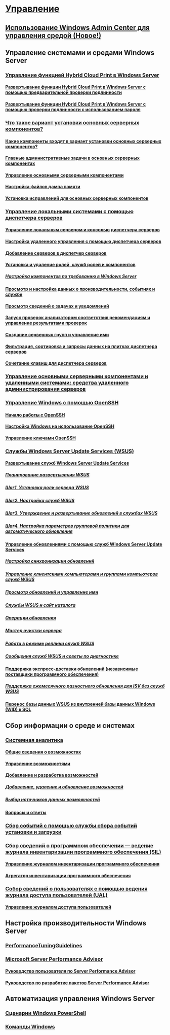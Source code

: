 # [Управление](manage-windows-server.md)
## [Использование Windows Admin Center для управления средой (Новое!)](../manage/windows-admin-center/overview.md)
## Управление системами и средами Windows Server
### [Управление функцией Hybrid Cloud Print в Windows Server](hybrid-cloud-print/hybrid-cloud-print-overview.md)
#### [Развертывание функции Hybrid Cloud Print в Windows Server с помощью предварительной проверки подлинности](hybrid-cloud-print/hybrid-cloud-print-deploy.md)
#### [Развертывание функции Hybrid Cloud Print в Windows Server с помощью проверки подлинности с использованием пароля](hybrid-cloud-print/hybrid-cloud-print-deploy-passthrough.md)
### [Что такое вариант установки основных серверных компонентов?](server-core/what-is-server-core.md)
#### [Какие компоненты входят в вариант установки основных серверных компонентов?](server-core/server-core-roles-and-services.md)
#### [Главные административные задачи в основных серверных компонентах](server-core/server-core-administer.md)
#### [Управление основными серверными компонентами](server-core/server-core-manage.md)
#### [Настройка файлов дампа памяти](server-core/server-core-memory-dump.md)
#### [Установка исправлений для основных серверных компонентов](server-core/server-core-servicing.md)
### [Управление локальными системами с помощью диспетчера серверов](server-manager/server-manager.md)
#### [Управление локальным сервером и консолью диспетчера серверов](server-manager/manage-the-local-server-and-the-server-manager-console.md)
#### [Настройка удаленного управления с помощью диспетчера серверов](server-manager/configure-remote-management-in-server-manager.md)
#### [Добавление серверов в диспетчер серверов](server-manager/add-servers-to-server-manager.md)
#### [Установка и удаление ролей, служб ролей и компонентов](server-manager/install-or-uninstall-roles-role-services-or-features.md)
##### [Настройка компонентов по требованию в Windows Server](server-manager/configure-features-on-demand-in-windows-server.md)
#### [Просмотр и настройка данных о производительности, событиях и службе](server-manager/view-and-configure-performance-event-and-service-data.md)
#### [Просмотр сведений о задачах и уведомлений](server-manager/view-task-details-and-notifications.md)
#### [Запуск проверок анализатором соответствия рекомендациям и управление результатами проверок](server-manager/run-best-practices-analyzer-scans-and-manage-scan-results.md)
#### [Создание серверных групп и управление ими](server-manager/create-and-manage-server-groups.md)
#### [Фильтрация, сортировка и запросы данных на плитках диспетчера серверов](server-manager/filter-sort-and-query-data-in-server-manager-tiles.md)
#### [Сочетание клавиш для диспетчера серверов](server-manager/keyboard-shortcuts-for-server-manager.md)
### [Управление основными серверными компонентами и удаленными системами: средства удаленного администрирования серверов](../remote/remote-server-administration-tools.md)
### [Управление Windows с помощью OpenSSH](OpenSSH/OpenSSH_Overview.md)
#### [Начало работы с OpenSSH](OpenSSH/OpenSSH_Install_FirstUse.md)
#### [Настройка Windows на использование OpenSSH](OpenSSH/OpenSSH_Server_Configuration.md)
#### [Управление ключами OpenSSH](OpenSSH/OpenSSH_KeyManagement.md)
### [Службы Windows Server Update Services (WSUS)](windows-server-update-services/get-started/windows-server-update-services-wsus.md)
#### [Развертывание служб Windows Server Update Services](windows-server-update-services/deploy/deploy-windows-server-update-services.md)
##### [Планирование развертывания WSUS](windows-server-update-services/plan/plan-your-wsus-deployment.md)
##### [Шаг1. Установка роли сервера WSUS](windows-server-update-services/deploy/1-install-the-wsus-server-role.md)
##### [Шаг2. Настройка служб WSUS](windows-server-update-services/deploy/2-configure-wsus.md)
##### [Шаг3. Утверждение и развертывание обновлений в службах WSUS](windows-server-update-services/deploy/3-approve-and-deploy-updates-in-wsus.md)
##### [Шаг4. Настройка параметров групповой политики для автоматического обновления](windows-server-update-services/deploy/4-configure-group-policy-settings-for-automatic-updates.md)
#### [Управление обновлениями с помощью служб Windows Server Update Services](windows-server-update-services/manage/update-management-with-windows-server-update-services.md)
##### [Настройка синхронизации обновлений](windows-server-update-services/manage/setting-up-update-synchronizations.md)
##### [Управление клиентскими компьютерами и группами компьютеров служб WSUS](windows-server-update-services/manage/managing-wsus-client-computers-and-wsus-computer-groups.md)
##### [Просмотр обновлений и управление ими](windows-server-update-services/manage/viewing-and-managing-updates.md)
##### [Службы WSUS и сайт каталога](windows-server-update-services/manage/wsus-and-the-catalog-site.md)
##### [Операции обновления](windows-server-update-services/manage/updates-operations.md)
##### [Мастер очистки сервера](windows-server-update-services/manage/the-server-cleanup-wizard.md)
##### [Работа в режиме реплики служб WSUS](windows-server-update-services/manage/running-wsus-replica-mode.md)
##### [Сообщения служб WSUS и советы по диагностике](windows-server-update-services/manage/wsus-messages-and-troubleshooting-tips.md)
#### [Поддержка экспресс-доставки обновлений (независимые поставщики программного обеспечения)](windows-server-update-services/deploy/express-update-delivery-isv-support.md)
##### [Поддержка ежемесячного разностного обновления для ISV без служб WSUS](windows-server-update-services/deploy/monthly-delta-update-isv-support-without-WSUS.md)
#### [Перенос базы данных WSUS из внутренней базы данных Windows (WID) в SQL](windows-server-update-services/manage/wid-to-sql-migration.md)

## Сбор информации о среде и системах
### [Системная аналитика](..\manage\system-insights\overview.md)
#### [Общие сведения о возможностях](..\manage\system-insights\understanding-capabilities.md)
#### [Управление возможностями](..\manage\system-insights\managing-capabilities.md)
#### [Добавление и разработка возможностей](..\manage\system-insights\adding-and-developing-capabilities.md)
##### [Добавление, удаление и обновление возможностей](..\manage\system-insights\add-remove-update-capabilities.md)
##### [Выбор источников данных возможностей](..\manage\system-insights\data-sources.md)
#### [Вопросы и ответы](..\manage\system-insights\faq.md)
### [Сбор событий с помощью службы сбора событий установки и загрузки](Get-started-with-Setup-and-Boot-Event-Collection.md)
### [Сбор сведений о программном обеспечении — ведение журнала инвентаризации программного обеспечения (SIL)](software-inventory-logging/get-started-with-software-inventory-logging.md)
#### [Управление журналом инвентаризации программного обеспечения](software-inventory-logging/manage-software-inventory-logging.md)
#### [Агрегатор инвентаризации программного обеспечения](software-inventory-logging/software-inventory-logging-aggregator.md)
### [Собор сведений о пользователях с помощью ведения журнала доступа пользователей (UAL)](user-access-logging/get-started-with-user-access-logging.md)
#### [Управление журналом доступа пользователей](user-access-logging/manage-user-access-logging.md)

## Настройка производительности Windows Server
### [PerformanceTuningGuidelines](performance-tuning/index.md) 
### [Microsoft Server Performance Advisor](server-performance-advisor/microsoft-server-performance-advisor.md)
#### [Руководство пользователя по Server Performance Advisor](server-performance-advisor/server-performance-advisor-users-guide.md)
#### [Руководство по разработке пакетов Server Performance Advisor](server-performance-advisor/server-performance-advisor-pack-development-guide.md)

## Автоматизация управления Windows Server
### [Сценарии Windows PowerShell](/powershell/scripting/powershell-scripting?view=powershell-5.1)
### [Команды Windows](windows-commands/windows-commands.md)


<!--
#### [A-Z list](windows-commands/a-z-list.md)
#### [Command-Line Syntax Key](windows-commands/command-line-syntax-key.md)
#### [Commands by Server Role](windows-commands/commands-by-server-role.md)
##### [Print Command Reference](windows-commands/print-command-reference.md)
##### [Services for Network File System Command Reference](windows-commands/services-for-network-file-system-command-reference.md)
##### [Remote Desktop Services (Terminal Services) Command Reference](windows-commands/remote-desktop-services-terminal-services-command-reference.md)
##### [Windows Server Backup Command Reference](windows-commands/windows-server-backup-command-reference.md) -->